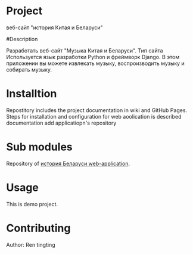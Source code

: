 # Project 

веб-сайт "история Китая и Беларуси"

#Description

Разработать веб-сайт "Музыка Китая и Беларуси". Тип сайта 
Используется язык разработки Python и фреймворк Django. 
В этом приложении вы можете извлекать музыку, воспроизводить музыку и собирать музыку. 

# Installtion

Repostitory includes the project documentation in wiki and GitHub Pages.
Steps for installation and configuration for web aoolication is described documentation add applicatiopn's repository

# Sub modules

Repository of [история Беларуси web-application](https://github.com/fpmi-hci-2023/project12b-web-renttt). 

# Usage

This is demo project.

# Contributing

Author: Ren tingting
